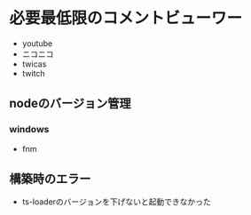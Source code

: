 # 必要最低限のコメントビューワー

* youtube
* ニコニコ
* twicas
* twitch

## nodeのバージョン管理
### windows
* fnm

## 構築時のエラー
* ts-loaderのバージョンを下げないと起動できなかった
